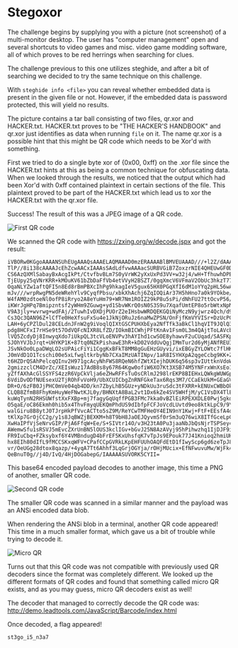 # Stegoxor

The challenge begins by supplying you with a picture (not screenshot) of a multi-monitor desktop.
The user has "computer management" open and several shortcuts to video games and misc. video game modding software, all of which proves to be red herrings when searching for clues.

The challenge previous to this one utilizes steghide, and after a bit of searching we decided to try the same technique on this challenge.

With ```steghide info <file>``` you can reveal whether embedded data is present in the given file or not. However, if the embedded data is password protected, this will yield no results.

The picture contains a tar ball consisting of two files, qr.xor and HACKER.txt. HACKER.txt proves to be "THE HACKER'S HANDBOOK" and qr.xor just identifies as data when running ```file``` on it. The name qr.xor is a possible hint that this might be QR code which needs to be Xor'd with something.

First we tried to do a single byte xor of {0x00, 0xff} on the .xor file since the HACKER.txt hints at this as being a common technique for obfuscating data. When we looked through the results, we noticed that the output which had been Xor'd with 0xff contained plaintext in certain sections of the file. This plaintext proved to be part of the HACKER.txt which lead us to xor the HACKER.txt with the qr.xor file.

Success! The result of this was a JPEG image of a QR code.

![First QR code](https://github.com/noproplem/defcon_openctf_2018/stegoxor/images/qr1.jpg)

We scanned the QR code with https://zxing.org/w/decode.jspx and got the result:
```
iVBORw0KGgoAAAANSUhEUgAAAQsAAAELAQMAAAD0mzERAAAABlBMVEUAAAD///+l2Z/dAAAAAnRS
TlP//8i138cAAAAJcEhZcwAACxIAAAsSAdLdfvwAAAacSURBVGiB7ZoxzrNIE4QHEUwGF0DiGmRc
CS6AzQXMlSabayBxAcgIkPt/CtvfbvBLm7S0yVrWK2yXxUxPd3VV+w32j4/wH+TfhuwhDPEKn0e3
TjEUpy25qVNrKRR+kMOuKV61bZbDaFfVb4etVVyH2BSZT/0gqXmcV6VFmaV2ObUc3hkzT77kCRnT
OqaNLYZw1aftQFI5n8Ed8rBmPBXcIhPg9hkagIeV5gux65HX0PGqXfI6dM1oYYq2pHL56wAcIOTL
mJv///wrpRwgPN5deWRehYlv9CyqfPbsu/xbkXhAchj6ZqIOQiAr37H5hHno7a0k9YOkbe/bI9ur
W4fAM0zdtoeNl0ofP8iRryo2A8eYuHm79+WR7Nm1ROIZ29kP8u5sPi/dNhFU27ttOcvP56/+E10f
iKWrJgHPq7Bmipzntsf2yWHm9ZGuwg+yd1SbvWKrQ0sN0S3S9u7XqafUmtEP8o5rbWtxNpMg5Zy2
V9A3jly+wvrwg+wdFAj/2TuwhIvDXDjPUOrZ2eIHsbwWRDQEKGQiNyMczN9yjwrz4Qch/d9hrfqm
Cs3Qc3QAN96Z+lCfTe0HeXfsuFxSu4e1JkNjORuJz6naMwZPSN/OnFjfKmVYVISr+DzUcPCv1Hwg
LAH+6yCPZlDul28CELdnJFnW2g9iVoqlQIXtGSCPUHXbEya2NfTfk3aBkCl1hqVIT9JQlQ3jWi71
pdg8HCFxI7rHSe9t57OdVQFcNIXR8LfZD/IOkmBICWhjPFtKnAv1Fsm0L3m4QAjtToLAVcb9uaZN
lVQ5ZcdyDj8InwyqXdo7iUkpQL3tcVLoENVPv3hAYIhd1cwSOE8yhawvF2uCUqad/SASFKppUXul
SJOhYVJbJrqt+UHYKP1K+87tq0NZkPishawE3hR+kD02VddUvQgjIMmTur2d6yMjANfREUIUE419
JSvNkOo0LpaDWqLO2sUPAicFiYi1CggKxBFkT8MM8gGuEHzGUyvi/ixEBGyZYLOWtc7flHKBkC90
J0mVdD1O1Tcschi00e5xLfwgltkrbyNb7CXaIMzUATINpv/1aR8ISYHXpA2qgeCcbg9KK+ZsXSFm
t6HZDrQSAhPelcqQInv2H971gcAcyNhFWS8RQeN6hfZWtXIejhDUK6q56sp3vIUttknVdoWOU/1s
2gmizzclCM4DrZc/XEIsWuz17AdB8s8y67R64Kgw0ofiW6XO7Kt3XSB74M5YNFrxWnXsEo1JNaNk
yZffAXhAcGlSSYFS4zzR6VpCkVlja6eZHwRFFsTuOsCRlmJ298lrEKP8BIEHxLQWkgWUWGpR+4Lp
6VdiDvODfNUEsexU2TjROhFvVoH9/UbXCUICbgZnRNFGkeTax6Rqs3M7/CCaEkUkM+GEaGV2qfJJ
DR+O/6zFB0JjPHC0mVe04qb4DD/kn7ZbyLhB5GUz+yNDkUu3ruSdc3tFXRR+kENUxCWBbOkkU+Aa
CLQB8ZfmB8FhyKmHuyWeFNwtKJL0y/BHNXtA8BaL2vt1Dx6kZe4SV5WHfjM/yC1VsDX4TlEvwX4k
kuWqTynN2RHSUWfstXxFXBp+mj7fagyGqUqffPGB3FMc7kka0vBZlEiRPEXXDLE0Pwj5gkdHY9b5
O5qaE/oC86Ekmh0hib5x4ThvFmyqUEKQmPhdUS9dIbfpFCFJoVcdLUvtd9eo8ktkLpC9/9YW+kWc
walGiru8B8ytJ0TJrpHkPfVvcACTto5sZ9M/ReYCwTMFHeOY4EIN9nY1Kwj+FtF+EEsfA4qswKiV
tKlXp7GrOjCC2g/y1s8JqBWZjBEXKM+h8T9bH8JaOEJQyvmSf0rSm3uQ76wiX8ITfGceLpC7X23S
XwHaIPfVjSeNrvGIP/PjA6FfqW+Ee/S+SIVtr14O/v3H23tA0Pu3jaaNbJbQsNjrTSPSey41+kHe
AWemwSfu1sRSVJ5mEvcZXrUnBN5lOUS3kclIGv+bGvJ25N8AzAVyj95hPihwzhq1IjDJF9i3OL/D
FR9IuCbq+FZksybxf6Y4VMBndugD4bFrEF5KxUhsfqK7vTpJs9EPouk77J41Knioq2hmiUHU3DqX
hx8EIh80dIfL9fMCCSKxqWFV+CPafCCpGVRkLKpEHFUUhOAQFdEtD1fIwyScp6gd6zeTpJ8UJo3c
vr/OeUGg28dtox8qazp/+4yqA7Tt6Ahhf3LqGrjOGYja/rOHjMUcix+EfNFwuvuMw/WjFk4X6r3/
QeBnuT0g//j4D/IvQ/4HjDOGabepG/IAAAAASUVORK5CYII=
```

This base64 encoded payload decodes to another image, this time a PNG of another, smaller QR code.

![Second QR code](https://github.com/noproplem/defcon_openctf_2018/stegoxor/images/qr2.png)

The smaller QR code was scanned in a similar manner and the payload was an ANSi encoded data blob.

When rendering the ANSi blob in a terminal, another QR code appeared! This time in a much smaller format, which gave us a bit of trouble while trying to decode it.

![Micro QR](https://github.com/noproplem/defcon_openctf_2018/stegoxor/images/microqr.png)

Turns out that this QR code was not compatible with previously used QR decoders since the format was completely different.
We looked up the different formats of QR codes and found that something called micro QR exists, and as you may guess, micro QR decoders exist as well!

The decoder that managed to correctly decode the QR code was: http://demo.leadtools.com/JavaScript/Barcode/index.html

Once decoded, a flag appeared!

```
st3go_i5_n3a7
```






